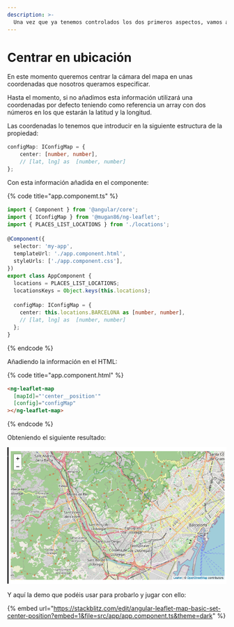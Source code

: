 ```yaml
---
description: >-
  Una vez que ya tenemos controlados los dos primeros aspectos, vamos a especificar el punto en coordenadas donde queremos ubicarnos
---
```


# Centrar en ubicación

En este momento queremos centrar la cámara del mapa en unas coordenadas que nosotros queramos especificar.

Hasta el momento, si no añadimos esta información utilizará una coordenadas por defecto teniendo como referencia un array con dos números en los que estarán la latitud y la longitud.

Las coordenadas lo tenemos que introducir en la siguiente estructura de la propiedad:

```typescript
configMap: IConfigMap = {
    center: [number, number],
    // [lat, lng] as  [number, number]
};
```

Con esta información añadida en el componente:

{% code title="app.componemt.ts" %}
```typescript
import { Component } from '@angular/core';
import { IConfigMap } from '@mugan86/ng-leaflet';
import { PLACES_LIST_LOCATIONS } from './locations';

@Component({
  selector: 'my-app',
  templateUrl: './app.component.html',
  styleUrls: ['./app.component.css'],
})
export class AppComponent {
  locations = PLACES_LIST_LOCATIONS;
  locationsKeys = Object.keys(this.locations);

  configMap: IConfigMap = {
    center: this.locations.BARCELONA as [number, number],
    // [lat, lng] as  [number, number]
  };
}
```
{% endcode %}

Añadiendo la información  en el HTML:

{% code title="app.component.html" %}
```html
<ng-leaflet-map
  [mapId]="'center__position'"
  [config]="configMap"
></ng-leaflet-map>
```
{% endcode %}

Obteniendo el siguiente resultado:

![](../../.gitbook/assets/02-mapa-center.png)

Y aquí la demo que podéis usar para probarlo y jugar con ello:

{% embed url="https://stackblitz.com/edit/angular-leaflet-map-basic-set-center-position?embed=1&file=src/app/app.component.ts&theme=dark" %}
